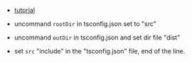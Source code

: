 - [tutorial](https://youtu.be/E9C-_Xm9iuU?si=4z9i__qnKr98X1YT)

- uncommand `rootDir` in tsconfig.json set to "src"
- uncommand `outDir` in tsconfig.json and set dir file "dist"
- set `src` "include" in the "tsconfig.json" file, end of the line.